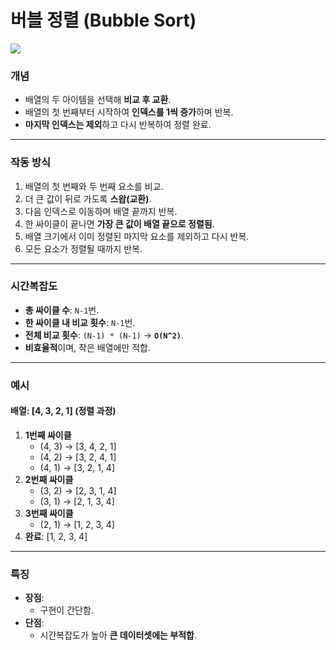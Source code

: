 # **버블 정렬 (Bubble Sort)**

![](https://upload.wikimedia.org/wikipedia/commons/c/c8/Bubble-sort-example-300px.gif)

### **개념**
- 배열의 두 아이템을 선택해 **비교 후 교환**.
- 배열의 첫 번째부터 시작하여 **인덱스를 1씩 증가**하며 반복.
- **마지막 인덱스는 제외**하고 다시 반복하여 정렬 완료.

---

### **작동 방식**
1. 배열의 첫 번째와 두 번째 요소를 비교.
2. 더 큰 값이 뒤로 가도록 **스왑(교환)**.
3. 다음 인덱스로 이동하며 배열 끝까지 반복.
4. 한 싸이클이 끝나면 **가장 큰 값이 배열 끝으로 정렬됨**.
5. 배열 크기에서 이미 정렬된 마지막 요소를 제외하고 다시 반복.
6. 모든 요소가 정렬될 때까지 반복.

---

### **시간복잡도**
- **총 싸이클 수**: `N-1`번.
- **한 싸이클 내 비교 횟수**: `N-1`번.
- **전체 비교 횟수**: `(N-1) * (N-1)` → **`O(N^2)`**.
- **비효율적**이며, 작은 배열에만 적합.

---

### **예시**

#### 배열: [4, 3, 2, 1] (정렬 과정)
1. **1번째 싸이클**
    - (4, 3) → [3, 4, 2, 1]
    - (4, 2) → [3, 2, 4, 1]
    - (4, 1) → [3, 2, 1, 4]
2. **2번째 싸이클**
    - (3, 2) → [2, 3, 1, 4]
    - (3, 1) → [2, 1, 3, 4]
3. **3번째 싸이클**
    - (2, 1) → [1, 2, 3, 4]
4. **완료**: [1, 2, 3, 4]

---

### **특징**
- **장점**:
    - 구현이 간단함.
- **단점**:
    - 시간복잡도가 높아 **큰 데이터셋에는 부적합**.
